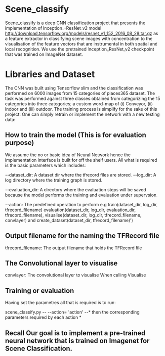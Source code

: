 # Scene_classify
Scene_classify is a deep CNN classification project that presents the implementation of Inception_-ResNet_v2 model http://download.tensorflow.org/models/resnet_v1_152_2016_08_28.tar.gz as a feature extractor in classifying scene images with concentration to the visualisation of the feature vectors that are instrumental in both spatial and local recognition. We use the pretrained Inception_ResNet_v2 checkpoint that was trained on ImageNet dataset.

# Libraries and Dataset
The CNN was built using Tensorflow slim and the classification was performed on 6000 images from 15 categories of places365 dataset. The task was performed against three classes obtained from categorizing the 15 categories into three categories; a custom word-map of (i) Conveyor, (ii) Indoor and (iii) outdoor.
The training process is simplify for the sake of this project:
One can simply retrain or implement the network with a new testing data:

## How to train the model (This is for evaluation purpose)

We assume the no or basic idea of Neural Network hence the implementation interface is built for off the shelf users.
All what is required is the basic parameters which includes:

--dataset_dir: A dataset dir where the tfrecord files are stored.
--log_dir: A log directory where the training graph is stored.

--evaluation_dir: A directory where the evaluation steps will be saved because the model performs the training and evaluation under supervsion.

--action: The predefined operation to perform e.g 
        train(dataset_dir, log_dir, tfrecord_filename)
        evaluation(dataset_dir, log_dir, evaluation_dir, tfrecord_filename),
        visualise(dataset_dir, log_dir, tfrecord_filename, convlayer) and 
        create_dataset(dataset_dir, tfrecord_filename)')

## Output filename for the naming the TFRecord file

tfrecord_filename: The output filename that holds the TFRecord file

## The Convolutional layer to visualise

convlayer: The convolutional layer to visualise When calling Visualise

## Training or evaluation
Having set the parametres all that is required is to run:

scene_classify.py -- --action= 'action' --*
then the corresponding parameters required by each action *


## Recall Our goal is to implement a pre-trained neural network that is trained on Imagenet for Scene Classification.
